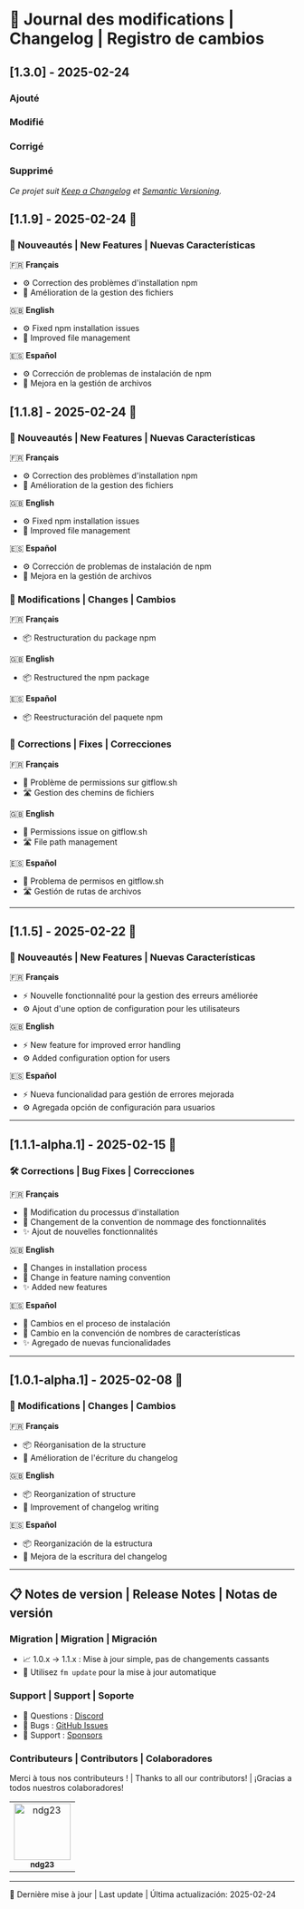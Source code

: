 # 📝 Journal des modifications | Changelog | Registro de cambios

## [1.3.0] - 2025-02-24
### Ajouté
### Modifié
### Corrigé
### Supprimé


_Ce projet suit [Keep a Changelog](https://keepachangelog.com/en/1.0.0/) et [Semantic Versioning](https://semver.org/spec/v2.0.0.html)._
## [1.1.9] - 2025-02-24 🚀

### 🌟 Nouveautés | New Features | Nuevas Características

🇫🇷 **Français**
- ⚙️ Correction des problèmes d'installation npm
- 📁 Amélioration de la gestion des fichiers

🇬🇧 **English**
- ⚙️ Fixed npm installation issues
- 📁 Improved file management

🇪🇸 **Español**
- ⚙️ Corrección de problemas de instalación de npm
- 📁 Mejora en la gestión de archivos

## [1.1.8] - 2025-02-24 🚀

### 🌟 Nouveautés | New Features | Nuevas Características

🇫🇷 **Français**
- ⚙️ Correction des problèmes d'installation npm
- 📁 Amélioration de la gestion des fichiers

🇬🇧 **English**
- ⚙️ Fixed npm installation issues
- 📁 Improved file management

🇪🇸 **Español**
- ⚙️ Corrección de problemas de instalación de npm
- 📁 Mejora en la gestión de archivos

### 🔄 Modifications | Changes | Cambios

🇫🇷 **Français**
- 📦 Restructuration du package npm

🇬🇧 **English**
- 📦 Restructured the npm package

🇪🇸 **Español**
- 📦 Reestructuración del paquete npm

### 🐛 Corrections | Fixes | Correcciones

🇫🇷 **Français**
- 🔐 Problème de permissions sur gitflow.sh
- 🛣️ Gestion des chemins de fichiers

🇬🇧 **English**
- 🔐 Permissions issue on gitflow.sh
- 🛣️ File path management

🇪🇸 **Español**
- 🔐 Problema de permisos en gitflow.sh
- 🛣️ Gestión de rutas de archivos

---

## [1.1.5] - 2025-02-22 🎯

### 🌟 Nouveautés | New Features | Nuevas Características

🇫🇷 **Français**
- ⚡️ Nouvelle fonctionnalité pour la gestion des erreurs améliorée
- ⚙️ Ajout d'une option de configuration pour les utilisateurs

🇬🇧 **English**
- ⚡️ New feature for improved error handling
- ⚙️ Added configuration option for users

🇪🇸 **Español**
- ⚡️ Nueva funcionalidad para gestión de errores mejorada
- ⚙️ Agregada opción de configuración para usuarios

---

## [1.1.1-alpha.1] - 2025-02-15 🐛

### 🛠️ Corrections | Bug Fixes | Correcciones

🇫🇷 **Français**
- 🔧 Modification du processus d'installation
- 📝 Changement de la convention de nommage des fonctionnalités
- ✨ Ajout de nouvelles fonctionnalités

🇬🇧 **English**
- 🔧 Changes in installation process
- 📝 Change in feature naming convention
- ✨ Added new features

🇪🇸 **Español**
- 🔧 Cambios en el proceso de instalación
- 📝 Cambio en la convención de nombres de características
- ✨ Agregado de nuevas funcionalidades

---

## [1.0.1-alpha.1] - 2025-02-08 🚀

### 🔄 Modifications | Changes | Cambios

🇫🇷 **Français**
- 📦 Réorganisation de la structure
- 📝 Amélioration de l'écriture du changelog

🇬🇧 **English**
- 📦 Reorganization of structure
- 📝 Improvement of changelog writing

🇪🇸 **Español**
- 📦 Reorganización de la estructura
- 📝 Mejora de la escritura del changelog

---

## 📋 Notes de version | Release Notes | Notas de versión

### Migration | Migration | Migración
- 📈 1.0.x → 1.1.x : Mise à jour simple, pas de changements cassants
- 🔄 Utilisez `fm update` pour la mise à jour automatique

### Support | Support | Soporte
- 💬 Questions : [Discord](https://discord.gg/flowmaster)
- 🐛 Bugs : [GitHub Issues](https://github.com/ndg23/flowmaster/issues)
- 💖 Support : [Sponsors](SPONSORS.md)

### Contributeurs | Contributors | Colaboradores
Merci à tous nos contributeurs ! | Thanks to all our contributors! | ¡Gracias a todos nuestros colaboradores!

<table>
  <tr>
    <td align="center">
      <a href="https://github.com/ndg23">
        <img src="https://github.com/ndg23.png" width="100px;" alt="ndg23"/>
        <br />
        <sub><b>ndg23</b></sub>
      </a>
    </td>
  </tr>
</table>

---

📅 Dernière mise à jour | Last update | Última actualización: 2025-02-24

